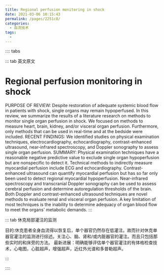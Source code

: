 ```yaml
---
title: Regional perfusion monitoring in shock
date: 2021-03-06 10:15:43
permalink: /pages/2251c8/
categories:
  - 血流技术
tags:
  - 
---
```

:::: tabs

::: tab 英文原文
# Regional perfusion monitoring in shock
PURPOSE OF REVIEW: Despite restoration of adequate systemic blood flow in patients with shock, single organs may remain hypoperfused. In this review, we summarize the results of a literature research on methods to monitor single organ perfusion in shock. We focused on methods to measure heart, brain, kidney, and/or visceral organ perfusion. Furthermore, only methods that can be used in real-time and at the bedside were included.
RECENT FINDINGS: We identified studies on physical examination techniques, electrocardiography, echocardiography, contrast-enhanced ultrasound, near-infrared spectroscopy, and Doppler sonography to assess single organ perfusion.
SUMMARY: Physical examination techniques have a reasonable negative predictive value to exclude single organ hypoperfusion but are nonspecific to detect it. Technical methods to indirectly measure myocardial perfusion include ECG and echocardiography. Contrast-enhanced ultrasound can quantify myocardial perfusion but has so far only been used to detect regional myocardial hypoperfusion. Near-infrared spectroscopy and transcranial Doppler sonography can be used to assess cerebral perfusion and determine autoregulation thresholds of the brain. Both Doppler and contrast-enhanced ultrasound techniques are novel methods to evaluate renal and visceral organ perfusion. A key limitation of most techniques is the inability to determine adequacy of organ blood flow to meet the organs' metabolic demands.
:::

::: tab 休克局部灌注的监测

目的:休克患者全身血流得以恢复后，单个器官仍然存在低灌注。故而针对休克单器官灌注的监测进行综述。关注心、脑、肾和/或内脏器官的灌注。而且只包括那些实时的和床旁的方法。
最新进展：明确能够评估单个器官灌注的有体格检查技术，心电图，心脏超声，增强超声，近红外光谱和多普勒超声。

:::

::::
